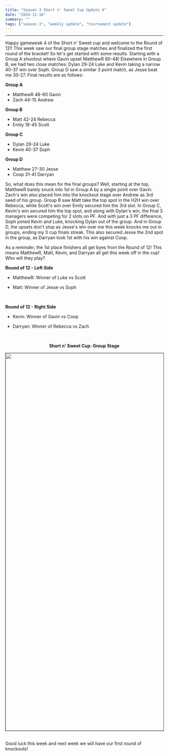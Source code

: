 ```yaml
---
title: "Season 3 Short n' Sweet Cup Update 4"
date: "2024-12-16"
summary: ""
tags: ["season 3", "weekly update", "tournament update"]
---
```


<style>
img {
  display: block;
  margin-left: auto;
  margin-right: auto;
  border: 1px solid;
}
.center-bold {
    text-align: center;
    font-weight: bold;
}
</style>

---

Happy gameweek 4 of the Short n' Sweet cup and welcome to the Round of 12!! This week saw our final group stage matches and finalized the first round of the bracket! So let's get started with some results. Starting with a Group A shootout where Gavin upset MatthewR 60-48! Elsewhere in Group B, we had two close matches: Dylan 29-24 Luke and Kevin taking a narrow 40-37 win over Soph. Group D saw a similar 3 point match, as Jesse beat me 30-27. Final results are as follows:

**Group A**

- MatthewR 48-60 Gavin
- Zach 44-15 Andrew

**Group B**

- Matt 42-24 Rebecca
- Emily 18-45 Scott

**Group C**

- Dylan 29-24 Luke
- Kevin 40-37 Soph

**Group D**

- Matthew 27-30 Jesse
- Coop 31-41 Darryan

So, what does this mean for the final groups? Well, starting at the top, MatthewR barely snuck into 1st in Group A by a single point over Gavin. Zach's win also placed him into the knockout stage over Andrew as 3rd seed of his group. Group B saw Matt take the top spot in the H2H win over Rebecca, while Scott's win over Emily secured him the 3rd slot. In Group C, Kevin's win secured him the top spot, and along with Dylan's win, the final 3 managers were competing for 2 slots on PF. And with just a 3 PF difference, Soph joined Kevin and Luke, knocking Dylan out of the group. And in Group D, the upsets don't stop as Jesse's win over me this week knocks me out in groups, ending my 3 cup finals streak. This also secured Jesse the 2nd spot in the group, as Darryan took 1st with his win against Coop.

As a reminder, the 1st place finishers all get byes from the Round of 12! This means MatthewR, Matt, Kevin, and Darryan all get this week off in the cup! Who will they play?

**Round of 12 - Left Side**

- MatthewR: Winner of Luke vs Scott

- Matt: Winner of Jesse vs Soph

<br />

**Round of 12 - Right Side**

- Kevin: Winner of Gavin vs Coop

- Darryan: Winner of Rebecca vs Zach

<br />


<p class="center-bold">Short n' Sweet Cup: Group Stage</p>
<img src="/images/season-3/season-3-wu/17/group-stage.png" width="1200vh" height="auto">
<br />

Good luck this week and next week we will have our first round of knockouts!
